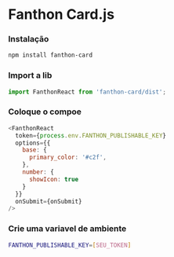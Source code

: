 # Fanthon Card.js

### Instalação
```sh
npm install fanthon-card
```

### Import a lib
```js
import FanthonReact from 'fanthon-card/dist';
```

### Coloque o compoe
```js
<FanthonReact 
  token={process.env.FANTHON_PUBLISHABLE_KEY}
  options={{
    base: {
      primary_color: '#c2f',
    },
    number: {
      showIcon: true
    }
  }}
  onSubmit={onSubmit}
/>   
```

### Crie uma variavel de ambiente
```sh
FANTHON_PUBLISHABLE_KEY=[SEU_TOKEN]
```